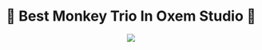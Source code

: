 # <h1 align="center">🐒 Best Monkey Trio In Oxem Studio 🐒</h1>

<p align="center">
  <img src="https://w0.peakpx.com/wallpaper/272/59/HD-wallpaper-3-monkeys-symbol.jpg"></img>
</p>

